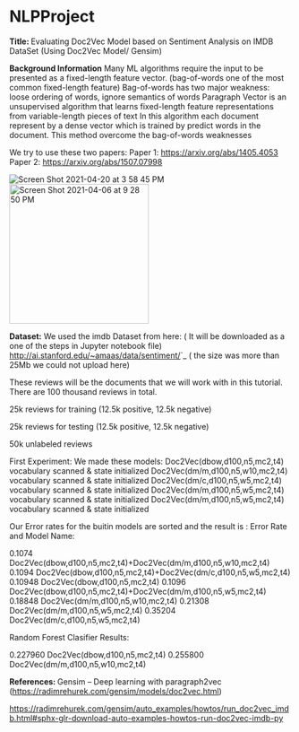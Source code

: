 # NLPProject

<b>Title: </b>
 Evaluating Doc2Vec Model based on Sentiment Analysis on IMDB DataSet (Using Doc2Vec Model/ Gensim)
 
 <b>Background Information</b>
 Many ML algorithms require the input to be presented as a fixed-length feature vector. (bag-of-words one of the most common fixed-length feature)
Bag-of-words has two major weakness: 
 loose ordering of words, ignore semantics of words
Paragraph Vector is an unsupervised algorithm that learns fixed-length feature representations from variable-length pieces of text
 In this algorithm each document represent by a dense vector which is trained by predict words in the document. 
This method overcome the bag-of-words weaknesses


We try to use these two papers:
Paper 1: https://arxiv.org/abs/1405.4053       Paper 2: https://arxiv.org/abs/1507.07998


![Screen Shot 2021-04-20 at 3 58 45 PM](https://user-images.githubusercontent.com/81987771/115456630-634b4680-a1f1-11eb-9b13-938f09bd2b81.png)
<img width="249" alt="Screen Shot 2021-04-06 at 9 28 50 PM" src="https://user-images.githubusercontent.com/81987771/115456641-67776400-a1f1-11eb-9be6-e72cf620809e.png">




<b> Dataset:</b>
We used the imdb Dataset from here: ( It will be downloaded as a one of the steps in Jupyter notebook file)
<http://ai.stanford.edu/~amaas/data/sentiment/>`_ ( the size was more than 25Mb we could not upload here)

These reviews will be the documents that we will work with in this tutorial. There are 100 thousand reviews in total.

25k reviews for training (12.5k positive, 12.5k negative)

25k reviews for testing (12.5k positive, 12.5k negative)

50k unlabeled reviews

First Experiment:
We made these models:
Doc2Vec(dbow,d100,n5,mc2,t4) vocabulary scanned & state initialized
Doc2Vec(dm/m,d100,n5,w10,mc2,t4) vocabulary scanned & state initialized
Doc2Vec(dm/c,d100,n5,w5,mc2,t4) vocabulary scanned & state initialized
Doc2Vec(dm/m,d100,n5,w5,mc2,t4) vocabulary scanned & state initialized
Doc2Vec(dm/m,d100,n5,w5,mc2,t4) vocabulary scanned & state initialized

Our Error rates for the buitin models are sorted and the result is :
Error Rate and Model Name:

0.1074 	 Doc2Vec(dbow,d100,n5,mc2,t4)+Doc2Vec(dm/m,d100,n5,w10,mc2,t4)
0.1094 	 Doc2Vec(dbow,d100,n5,mc2,t4)+Doc2Vec(dm/c,d100,n5,w5,mc2,t4)
0.10948 	 Doc2Vec(dbow,d100,n5,mc2,t4)
0.1096 	 Doc2Vec(dbow,d100,n5,mc2,t4)+Doc2Vec(dm/m,d100,n5,w5,mc2,t4)
0.18848 	 Doc2Vec(dm/m,d100,n5,w10,mc2,t4)
0.21308 	 Doc2Vec(dm/m,d100,n5,w5,mc2,t4)
0.35204 	 Doc2Vec(dm/c,d100,n5,w5,mc2,t4)

Random Forest Clasifier Results:

0.227960 Doc2Vec(dbow,d100,n5,mc2,t4)
0.255800 Doc2Vec(dm/m,d100,n5,w10,mc2,t4)

<b> References: </b>
Gensim – Deep learning with paragraph2vec (https://radimrehurek.com/gensim/models/doc2vec.html)

https://radimrehurek.com/gensim/auto_examples/howtos/run_doc2vec_imdb.html#sphx-glr-download-auto-examples-howtos-run-doc2vec-imdb-py





